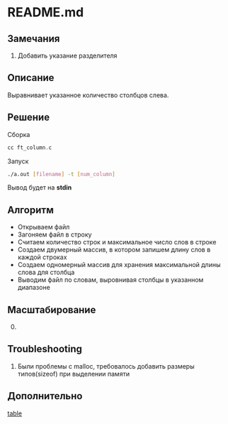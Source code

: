 # README.md

## Замечания

1. Добавить указание разделителя

## Описание

Выравнивает указанное количество столбцов слева.

## Решение

Сборка

```c
cc ft_column.c
```

Запуск

```bash
./a.out [filename] -t [num_column]
```

Вывод будет на **stdin**

## Алгоритм

- Открываем файл
- Загоняем файл в строку
- Считаем количество строк и максимальное число слов в строке
- Создаем двумерный массив, в котором запишем длину слов в каждой строках
- Создаем одномерный массив для хранения максимальной длины слова для столбца
- Выводим файл по словам, выровнивая столбцы в указанном диапазоне

## Масштабирование

0.

## Troubleshooting

1. Были проблемы с malloc, требовалось добавить размеры типов(sizeof) при выделении памяти

## Дополнительно

[table](https://unix.stackexchange.com/questions/256739/how-do-i-properly-align-multi-column-text-file)
